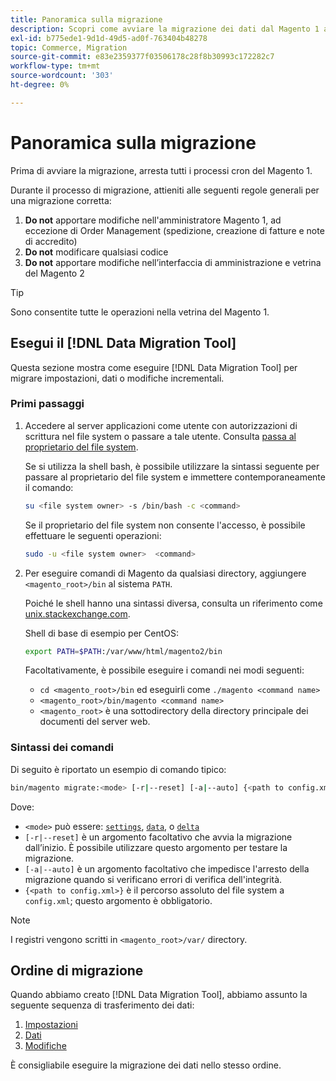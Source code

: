 ```yaml
---
title: Panoramica sulla migrazione
description: Scopri come avviare la migrazione dei dati dal Magento 1 al Magento 2 con [!DNL Data Migration Tool].
exl-id: b775ede1-9d1d-49d5-ad0f-763404b48278
topic: Commerce, Migration
source-git-commit: e83e2359377f03506178c28f8b30993c172282c7
workflow-type: tm+mt
source-wordcount: '303'
ht-degree: 0%

---
```


# Panoramica sulla migrazione

Prima di avviare la migrazione, arresta tutti i processi cron del Magento 1.

Durante il processo di migrazione, attieniti alle seguenti regole generali per una migrazione corretta:

1. **Do not** apportare modifiche nell&#39;amministratore Magento 1, ad eccezione di Order Management (spedizione, creazione di fatture e note di accredito)
1. **Do not** modificare qualsiasi codice
1. **Do not** apportare modifiche nell’interfaccia di amministrazione e vetrina del Magento 2

>[!TIP]
>
>Sono consentite tutte le operazioni nella vetrina del Magento 1.

## Esegui il [!DNL Data Migration Tool]

Questa sezione mostra come eseguire [!DNL Data Migration Tool] per migrare impostazioni, dati o modifiche incrementali.

### Primi passaggi

1. Accedere al server applicazioni come utente con autorizzazioni di scrittura nel file system o passare a tale utente. Consulta [passa al proprietario del file system](../../../installation/prerequisites/file-system/overview.md).

   Se si utilizza la shell bash, è possibile utilizzare la sintassi seguente per passare al proprietario del file system e immettere contemporaneamente il comando:

   ```bash
   su <file system owner> -s /bin/bash -c <command>
   ```

   Se il proprietario del file system non consente l&#39;accesso, è possibile effettuare le seguenti operazioni:

   ```bash
   sudo -u <file system owner>  <command>
   ```

1. Per eseguire comandi di Magento da qualsiasi directory, aggiungere `<magento_root>/bin` al sistema `PATH`.

   Poiché le shell hanno una sintassi diversa, consulta un riferimento come [unix.stackexchange.com](https://unix.stackexchange.com/questions/117467/how-to-permanently-set-environmental-variables).

   Shell di base di esempio per CentOS:

   ```bash
   export PATH=$PATH:/var/www/html/magento2/bin
   ```

   Facoltativamente, è possibile eseguire i comandi nei modi seguenti:

   - `cd <magento_root>/bin` ed eseguirli come `./magento <command name>`
   - `<magento_root>/bin/magento <command name>`
   - `<magento_root>` è una sottodirectory della directory principale dei documenti del server web.

### Sintassi dei comandi

Di seguito è riportato un esempio di comando tipico:

```bash
bin/magento migrate:<mode> [-r|--reset] [-a|--auto] {<path to config.xml>}
```

Dove:

- `<mode>` può essere: [`settings`](settings.md), [`data`](data.md), o [`delta`](delta.md)
- `[-r|--reset]` è un argomento facoltativo che avvia la migrazione dall’inizio. È possibile utilizzare questo argomento per testare la migrazione.
- `[-a|--auto]` è un argomento facoltativo che impedisce l&#39;arresto della migrazione quando si verificano errori di verifica dell&#39;integrità.
- `{<path to config.xml>}` è il percorso assoluto del file system a `config.xml`; questo argomento è obbligatorio.

>[!NOTE]
>
>I registri vengono scritti in `<magento_root>/var/` directory.


## Ordine di migrazione

Quando abbiamo creato [!DNL Data Migration Tool], abbiamo assunto la seguente sequenza di trasferimento dei dati:

1. [Impostazioni](settings.md)
1. [Dati](data.md)
1. [Modifiche](delta.md)

È consigliabile eseguire la migrazione dei dati nello stesso ordine.
